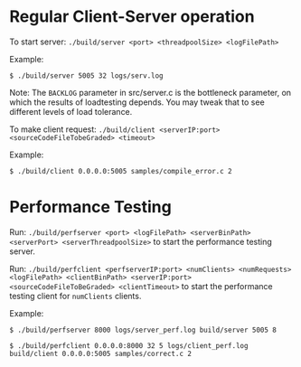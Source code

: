 # Regular Client-Server operation

To start server: `./build/server <port> <threadpoolSize> <logFilePath>`

Example:

```
$ ./build/server 5005 32 logs/serv.log
```

Note: The `BACKLOG` parameter in src/server.c is the bottleneck parameter, on which the results of loadtesting depends. You may tweak that to see different levels of load tolerance.

To make client request: `./build/client <serverIP:port> <sourceCodeFileTobeGraded> <timeout>`

Example:

```
$ ./build/client 0.0.0.0:5005 samples/compile_error.c 2
```

# Performance Testing

Run: `./build/perfserver <port> <logFilePath> <serverBinPath> <serverPort> <serverThreadpoolSize>` to start the performance testing server.

Run: `./build/perfclient <perfserverIP:port> <numClients> <numRequests> <logFilePath> <clientBinPath> <serverIP:port> <sourceCodeFileToBeGraded> <clientTimeout>` to start the performance testing client for `numClients` clients.

Example:

```
$ ./build/perfserver 8000 logs/server_perf.log build/server 5005 8
```

```
$ ./build/perfclient 0.0.0.0:8000 32 5 logs/client_perf.log build/client 0.0.0.0:5005 samples/correct.c 2
```
